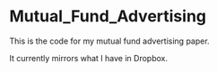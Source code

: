 Mutual_Fund_Advertising
=======================

This is the code for my mutual fund advertising paper.

It currently mirrors what I have in Dropbox.
